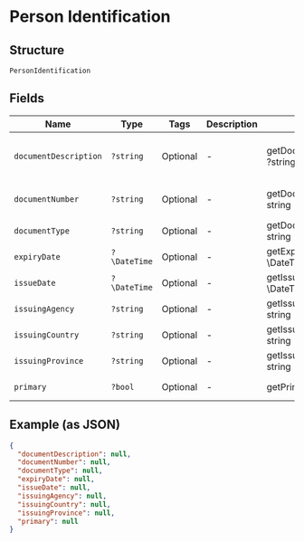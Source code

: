 
# Person Identification

## Structure

`PersonIdentification`

## Fields

| Name | Type | Tags | Description | Getter | Setter |
|  --- | --- | --- | --- | --- | --- |
| `documentDescription` | `?string` | Optional | - | getDocumentDescription(): ?string | setDocumentDescription(?string documentDescription): void |
| `documentNumber` | `?string` | Optional | - | getDocumentNumber(): ?string | setDocumentNumber(?string documentNumber): void |
| `documentType` | `?string` | Optional | - | getDocumentType(): ?string | setDocumentType(?string documentType): void |
| `expiryDate` | `?\DateTime` | Optional | - | getExpiryDate(): ?\DateTime | setExpiryDate(?\DateTime expiryDate): void |
| `issueDate` | `?\DateTime` | Optional | - | getIssueDate(): ?\DateTime | setIssueDate(?\DateTime issueDate): void |
| `issuingAgency` | `?string` | Optional | - | getIssuingAgency(): ?string | setIssuingAgency(?string issuingAgency): void |
| `issuingCountry` | `?string` | Optional | - | getIssuingCountry(): ?string | setIssuingCountry(?string issuingCountry): void |
| `issuingProvince` | `?string` | Optional | - | getIssuingProvince(): ?string | setIssuingProvince(?string issuingProvince): void |
| `primary` | `?bool` | Optional | - | getPrimary(): ?bool | setPrimary(?bool primary): void |

## Example (as JSON)

```json
{
  "documentDescription": null,
  "documentNumber": null,
  "documentType": null,
  "expiryDate": null,
  "issueDate": null,
  "issuingAgency": null,
  "issuingCountry": null,
  "issuingProvince": null,
  "primary": null
}
```

